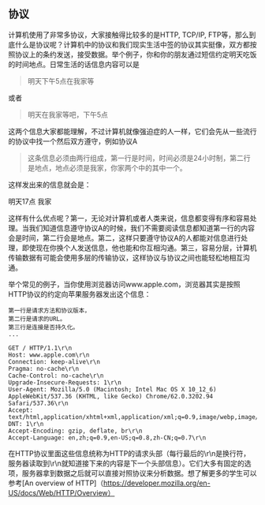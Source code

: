 ## 协议
计算机使用了非常多协议，大家接触得比较多的是HTTP, TCP/IP, FTP等，那么到底什么是协议呢？计算机中的协议和我们现实生活中签的协议其实挺像，双方都按照协议上的条约发送，接受数据。举个例子，你和你的朋友通过短信约定明天吃饭的时间地点。日常生活的话信息内容可以是

> 明天下午5点在我家等

或者

> 明天在我家等吧，下午5点

这两个信息大家都能理解，不过计算机就像强迫症的人一样，它们会先从一些流行的协议中找一个然后双方遵守，例如协议A

> 这条信息必须由两行组成，第一行是时间，时间必须是24小时制，第二行是地点，地点必须是我家，你家两个中的其中一个。

这样发出来的信息就会是：

明天17点
我家
    
这样有什么优点呢？第一，无论对计算机或者人类来说，信息都变得有序和容易处理。当我们知道信息遵守协议A的时候，我们不需要阅读信息都知道第一行的内容会是时间，第二行会是地点。第二，这样只要遵守协议A的人都能对信息进行处理，即使现在你换个人发送信息，他也能和你互相沟通。第三，容易分层，计算机传输数据有可能会使用多层的传输协议，这样协议与协议之间也能轻松地相互沟通。

举个常见的例子，当你使用浏览器访问www.apple.com，浏览器其实是按照HTTP协议的约定向苹果服务器发出这个信息：

    第一行是请求方法和协议版本，
    第二行是请求的URL。
    第三行是连接是否持久化。
    ...

    GET / HTTP/1.1\r\n
    Host: www.apple.com\r\n
    Connection: keep-alive\r\n
    Pragma: no-cache\r\n
    Cache-Control: no-cache\r\n
    Upgrade-Insecure-Requests: 1\r\n
    User-Agent: Mozilla/5.0 (Macintosh; Intel Mac OS X 10_12_6) AppleWebKit/537.36 (KHTML, like Gecko) Chrome/62.0.3202.94 Safari/537.36\r\n
    Accept: text/html,application/xhtml+xml,application/xml;q=0.9,image/webp,image/apng,*/*;q=0.8\r\n
    DNT: 1\r\n
    Accept-Encoding: gzip, deflate, br\r\n
    Accept-Language: en,zh;q=0.9,en-US;q=0.8,zh-CN;q=0.7\r\n


在HTTP协议里面这些信息统称为HTTP的请求头部（每行最后的\r\n是换行符，服务器读取到\r\n就知道接下来的内容是下一个头部信息）。它们大多有固定的选项，服务器拿到数据之后就可以直接对照协议来分析数据。想了解更多的学生可以参考[An overview of HTTP]（https://developer.mozilla.org/en-US/docs/Web/HTTP/Overview）
